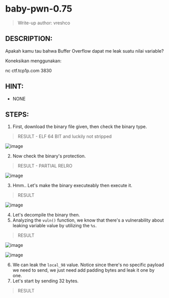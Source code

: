 # baby-pwn-0.75 
> Write-up author: vreshco
## DESCRIPTION:
Apakah kamu tau bahwa Buffer Overflow dapat me leak suatu nilai variable?

Koneksikan menggunakan:

nc ctf.tcp1p.com 3830


## HINT:
- NONE
## STEPS:
1. First, download the binary file given, then check the binary type.

> RESULT - ELF 64 BIT and luckily not stripped

![image](https://user-images.githubusercontent.com/70703371/215320723-53d8e24b-5d2e-4952-bacf-e2978977c49c.png)


2. Now check the binary's protection.

> RESULT - PARTIAL RELRO

![image](https://user-images.githubusercontent.com/70703371/215320758-130a6c5b-323e-4a01-bc8e-83d0dc70af42.png)


3. Hmm.. Let's make the binary executeably then execute it.

> RESULT

![image](https://user-images.githubusercontent.com/70703371/215320818-90df9081-bee9-4bfc-9db5-ff25f3bd9395.png)


4. Let's decompile the binary then.
5. Analyzing the `vuln()` function, we know that there's a vulnerability about leaking variable value by utilizing the `%s`.

> RESULT

![image](https://user-images.githubusercontent.com/70703371/215693733-ac00bffc-08b4-4dfa-8f4b-46ae1e8abeff.png)


![image](https://user-images.githubusercontent.com/70703371/215693958-97eeaa23-15b1-43ad-940f-f68f8798f303.png)


6. We can leak the `local_98` value. Notice since there's no specific payload we need to send, we just need add padding bytes and leak it one by one.
7. Let's start by sending 32 bytes.

> RESULT




